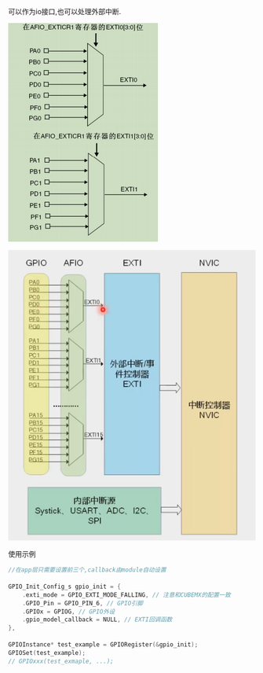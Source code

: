 
可以作为io接口,也可以处理外部中断.

![image-20230202151939109](../../assets/image-20230202151939109.png)

![img](../../assets/00937839b59a4c039ee8ecb8a5136e3c.png)



使用示例

```c
//在app层只需要设置前三个,callback由module自动设置

GPIO_Init_Config_s gpio_init = {
    .exti_mode = GPIO_EXTI_MODE_FALLING, // 注意和CUBEMX的配置一致
    .GPIO_Pin = GPIO_PIN_6, // GPIO引脚
    .GPIOx = GPIOG, // GPIO外设
    .gpio_model_callback = NULL, // EXTI回调函数
},

GPIOInstance* test_example = GPIORegister(&gpio_init);
GPIOSet(test_example);
// GPIOxxx(test_exmaple, ...);
```